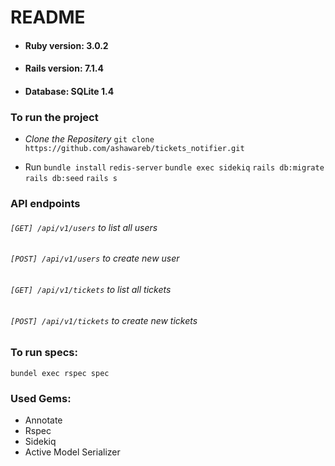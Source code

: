 # README

- #### Ruby version: 3.0.2
- #### Rails version: 7.1.4
- #### Database: SQLite 1.4

### To run the project
- *Clone the Repositery*
`git clone https://github.com/ashawareb/tickets_notifier.git`

- Run 
`bundle install`
`redis-server`
`bundle exec sidekiq`
`rails db:migrate`
`rails db:seed`
`rails s`

### API endpoints
###### `[GET] /api/v1/users` to list all users
###### `[POST] /api/v1/users` to create new user
###### `[GET] /api/v1/tickets` to list all tickets
###### `[POST] /api/v1/tickets` to create new tickets


### To run specs:
`bundel exec rspec spec`

### Used Gems:
- Annotate
- Rspec
- Sidekiq
- Active Model Serializer
